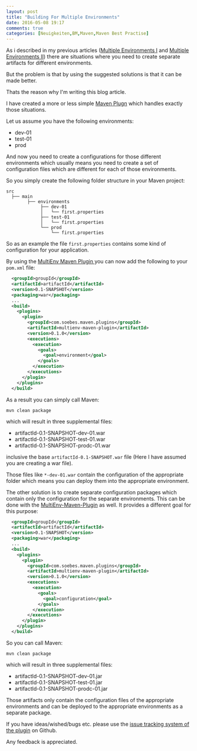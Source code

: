 ```yaml
---
layout: post
title: "Building For Multiple Environments"
date: 2016-05-08 19:17
comments: true
categories: [Neuigkeiten,BM,Maven,Maven Best Practise]
---
```


As i described in my previous articles ([Multiple Environments I][build-multiple-i] 
and [Multiple Environments II][build-multiple-ii]) there are situations where 
you need to create separate artifacts for different
environments.

But the problem is that by using the suggested solutions is that it can be made better. 

Thats the reason why I'm writing this blog article.

I have created a more or less simple [Maven Plugn][multienv-maven-plugin] which handles 
exactly those situations.

Let us assume you have the following environments:

 * dev-01
 * test-01
 * prod

And now you need to create a configurations for those different environments
which usually means you need to create a set of configuration files which are
different for each of those environments.
 
So you simply create the following folder structure in your Maven project:

```
src
  ├── main 
        ├── environments
             ├── dev-01
             │   └── first.properties
             ├── test-01
             │   └── first.properties
             └── prod
                 └── first.properties
```

So as an example the file `first.properties` contains some kind of
configuration for your application.

By using the [MultiEnv Maven Plugin ][multienv-maven-plugin] you can now add
the following to your `pom.xml` file:

```xml
  <groupId>groupId</groupId>
  <artifactId>artifactId</artifactId>
  <version>0.1-SNAPSHOT</version>
  <packaging>war</packaging>
  ...
  <build>
    <plugins>
      <plugin>
        <groupId>com.soebes.maven.plugins</groupId>
        <artifactId>multienv-maven-plugin</artifactId>
        <version>0.1.0</version>
        <executions>
          <execution>
            <goals>
              <goal>environment</goal>
            </goals>
          </execution>
        </executions>
      </plugin>
    </plugins>
  </build>
```

As a result you can simply call Maven:

```
mvn clean package
```

which will result in three supplemental files:

 * artifactId-0.1-SNAPSHOT-dev-01.war
 * artifactId-0.1-SNAPSHOT-test-01.war
 * artifactId-0.1-SNAPSHOT-prodc-01.war

inclusive the base `artifactId-0.1-SNAPSHOT.war` file (Here I have assumed you
are creating a war file).

Those files like `*-dev-01.war` contain the configuration of the appropriate
folder which means you can deploy them into the appropriate environment.

The other solution is to create separate configuration packages which contain
only the configuration for the separate environments.
This can be done with the [MultiEnv-Maven-Plugin][multienv-maven-plugin] as
well. It provides a different goal for this purpose:


```xml
  <groupId>groupId</groupId>
  <artifactId>artifactId</artifactId>
  <version>0.1-SNAPSHOT</version>
  <packaging>war</packaging>
  ...
  <build>
    <plugins>
      <plugin>
        <groupId>com.soebes.maven.plugins</groupId>
        <artifactId>multienv-maven-plugin</artifactId>
        <version>0.1.0</version>
        <executions>
          <execution>
            <goals>
              <goal>configuration</goal>
            </goals>
          </execution>
        </executions>
      </plugin>
    </plugins>
  </build>
```

So you can call Maven:

```
mvn clean package
```

which will result in three supplemental files:

 * artifactId-0.1-SNAPSHOT-dev-01.jar
 * artifactId-0.1-SNAPSHOT-test-01.jar
 * artifactId-0.1-SNAPSHOT-prodc-01.jar

Those artifacts only contain the configuration files of the appropriate
environments and can be deployed to the appropriate environments as a separate
package.

If you have ideas/wished/bugs etc. please use the [issue tracking system of the plugin][issues] 
on Github.

Any feedback is appreciated.


[build-multiple-ii]: http://blog.soebes.de/blog/2011/08/11/maven-configuration-for-multipe-environments-ii/
[build-multiple-i]: http://blog.soebes.de/blog/2011/07/29/maven-configuration-for-multipe-environments/
[multienv-maven-plugin]: https://khmarbaise.github.io/multienv-maven-plugin/
[issues]: https://github.com/khmarbaise/multienv-maven-plugin/issues
